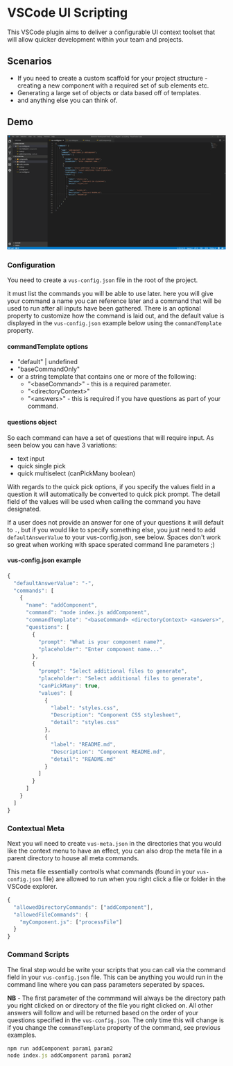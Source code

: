 # VSCode UI Scripting

This VSCode plugin aims to deliver a configurable UI context toolset that will allow quicker development within your team and projects.

## Scenarios

- If you need to create a custom scaffold for your project structure - creating a new component with a required set of sub elements etc.
- Generating a large set of objects or data based off of templates.
- and anything else you can think of.

## Demo

![Setup Configuration](images/Project%20Setup.gif)

### Configuration

You need to create a `vus-config.json` file in the root of the project.

it must list the commands you will be able to use later. here you will give your command a name you can reference later and a command that will be used to run after all inputs have been gathered. There is an optional property to customize how the command is laid out, and the default value is displayed in the `vus-config.json` example below using the `commandTemplate` property.

#### commandTemplate options

- "default" | undefined
- "baseCommandOnly"
- or a string template that contains one or more of the following:
  - "\<baseCommand>" - this is a required parameter.
  - "\<directoryContext>"
  - "\<answers>" - this is required if you have questions as part of your command.

#### questions object

So each command can have a set of questions that will require input. As seen below you can have 3 variations:

- text input
- quick single pick
- quick multiselect (canPickMany boolean)

With regards to the quick pick options, if you specify the values field in a question it will automatically be converted to quick pick prompt. The detail field of the values will be used when calling the command you have designated.

If a user does not provide an answer for one of your questions it will default to `.`, but if you would like to specify something else, you just need to add `defaultAnswerValue` to your vus-config.json, see below. Spaces don't work so great when working with space sperated command line parameters ;)

#### vus-config.json example

```javascript
{
  "defaultAnswerValue": "-",
  "commands": [
    {
      "name": "addComponent",
      "command": "node index.js addComponent",
      "commandTemplate": "<baseCommand> <directoryContext> <answers>",
      "questions": [
        {
          "prompt": "What is your component name?",
          "placeholder": "Enter component name..."
        },
        {
          "prompt": "Select additional files to generate",
          "placeholder": "Select additional files to generate",
          "canPickMany": true,
          "values": [
            {
              "label": "styles.css",
              "Description": "Component CSS stylesheet",
              "detail": "styles.css"
            },
            {
              "label": "README.md",
              "Description": "Component README.md",
              "detail": "README.md"
            }
          ]
        }
      ]
    }
  ]
}
```

### Contextual Meta

Next you wil need to create `vus-meta.json` in the directories that you would like the context menu to have an effect, you can also drop the meta file in a parent directory to house all meta commands.

This meta file essentially controlls what commands (found in your `vus-config.json` file) are allowed to run when you right click a file or folder in the VSCode explorer.

```javascript
{
  "allowedDirectoryCommands": ["addComponent"],
  "allowedFileCommands": {
    "myComponent.js": ["processFile"]
  }
}
```

### Command Scripts

The final step would be write your scripts that you can call via the command field in your `vus-config.json` file. This can be anything you would run in the command line where you can pass parameters seperated by spaces.

**NB** - The first parameter of the commmand will always be the directory path you right clicked on or directory of the file you right clicked on. All other answers will follow and will be returned based on the order of your questions specified in the `vus-config.json`. The only time this will change is if you change the `commandTemplate` property of the command, see previous examples.

```javascript
npm run addComponent param1 param2
node index.js addComponent param1 param2
```
